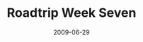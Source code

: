---
layout: media
category: media
title: "Roadtrip Week Seven"
date: 2009-06-29
description: "David and Steven go off in search of a story of relevance."
tag: 
 - david-falk
 - boca
 - roadmap
yt-embed-url: "//www.youtube.com/embed/zCkEhs7Tp1o"
video: "http://s3.amazonaws.com/crossroads-media/other-media/video/Roadtrip7.mp4"
video-poster: "http://s3.amazonaws.com/crossroads-media/images/Roadtrip7-still.jpg"
---